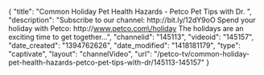 {
    "title": "Common Holiday Pet Health Hazards - Petco Pet Tips with Dr. ",
    "description": "Subscribe to our channel: http:\/\/bit.ly\/12dY9oO Spend your holiday with Petco: http:\/\/www.petco.com\/holiday The holidays are an exciting time to get together...",
    "channelid": "145113",
    "videoid": "145157",
    "date_created": "1394762626",
    "date_modified": "1418181179",
    "type": "captivate",
    "layout": "channelVideo",
    "url": "\/petco-tv\/common-holiday-pet-health-hazards-petco-pet-tips-with-dr\/145113-145157"
}